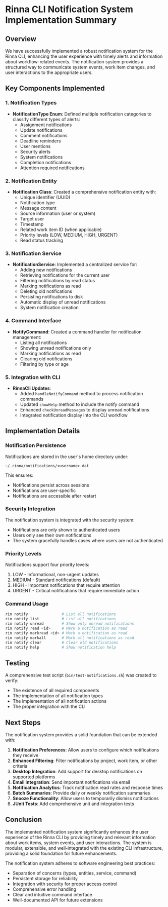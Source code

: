 # Rinna CLI Notification System Implementation Summary

## Overview

We have successfully implemented a robust notification system for the Rinna CLI, enhancing the user experience with timely alerts and information about workflow-related events. The notification system provides a structured way to communicate system events, work item changes, and user interactions to the appropriate users.

## Key Components Implemented

### 1. Notification Types

- **NotificationType Enum**: Defined multiple notification categories to classify different types of alerts:
  - Assignment notifications
  - Update notifications
  - Comment notifications
  - Deadline reminders
  - User mentions
  - Security alerts
  - System notifications
  - Completion notifications
  - Attention required notifications

### 2. Notification Entity

- **Notification Class**: Created a comprehensive notification entity with:
  - Unique identifier (UUID)
  - Notification type
  - Message content
  - Source information (user or system)
  - Target user
  - Timestamp
  - Related work item ID (when applicable)
  - Priority levels (LOW, MEDIUM, HIGH, URGENT)
  - Read status tracking

### 3. Notification Service

- **NotificationService**: Implemented a centralized service for:
  - Adding new notifications
  - Retrieving notifications for the current user
  - Filtering notifications by read status
  - Marking notifications as read
  - Deleting old notifications
  - Persisting notifications to disk
  - Automatic display of unread notifications
  - System notification creation

### 4. Command Interface

- **NotifyCommand**: Created a command handler for notification management:
  - Listing all notifications
  - Showing unread notifications only
  - Marking notifications as read
  - Clearing old notifications
  - Filtering by type or age

### 5. Integration with CLI

- **RinnaCli Updates**:
  - Added `handleNotifyCommand` method to process notification commands
  - Updated `showHelp` method to include the notify command
  - Enhanced `checkUnreadMessages` to display unread notifications
  - Integrated notification display into the CLI workflow

## Implementation Details

### Notification Persistence

Notifications are stored in the user's home directory under:
```
~/.rinna/notifications/<username>.dat
```

This ensures:
- Notifications persist across sessions
- Notifications are user-specific
- Notifications are accessible after restart

### Security Integration

The notification system is integrated with the security system:
- Notifications are only shown to authenticated users
- Users only see their own notifications
- The system gracefully handles cases where users are not authenticated

### Priority Levels

Notifications support four priority levels:
1. LOW - Informational, non-urgent updates
2. MEDIUM - Standard notifications (default)
3. HIGH - Important notifications that require attention
4. URGENT - Critical notifications that require immediate action

### Command Usage

```bash
rin notify               # List all notifications
rin notify list          # List all notifications
rin notify unread        # Show only unread notifications
rin notify read <id>     # Mark a notification as read
rin notify markread <id> # Mark a notification as read
rin notify markall       # Mark all notifications as read
rin notify clear         # Clear old notifications
rin notify help          # Show notification help
```

## Testing

A comprehensive test script (`bin/test-notifications.sh`) was created to verify:
- The existence of all required components
- The implementation of all notification types
- The implementation of all notification actions
- The proper integration with the CLI

## Next Steps

The notification system provides a solid foundation that can be extended with:

1. **Notification Preferences**: Allow users to configure which notifications they receive
2. **Enhanced Filtering**: Filter notifications by project, work item, or other criteria
3. **Desktop Integration**: Add support for desktop notifications on supported platforms
4. **Email Integration**: Send important notifications via email
5. **Notification Analytics**: Track notification read rates and response times
6. **Batch Summaries**: Provide daily or weekly notification summaries
7. **Snooze Functionality**: Allow users to temporarily dismiss notifications
8. **JUnit Tests**: Add comprehensive unit and integration tests

## Conclusion

The implemented notification system significantly enhances the user experience of the Rinna CLI by providing timely and relevant information about work items, system events, and user interactions. The system is modular, extensible, and well-integrated with the existing CLI infrastructure, providing a solid foundation for future enhancements.

The notification system adheres to software engineering best practices:
- Separation of concerns (types, entities, service, command)
- Persistent storage for reliability
- Integration with security for proper access control
- Comprehensive error handling
- Clear and intuitive command interface
- Well-documented API for future extensions